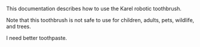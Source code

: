 This documentation describes how to use the Karel robotic
toothbrush.

Note that this toothbrush is not safe to use for children,
adults, pets, wildlife, and trees.

I need better toothpaste.
